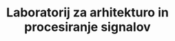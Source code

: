 ---
abbreviation: LAPS
bannerImg: ''
bannerText: ''
draft: false
externalLink: ''
id: 3
location: ''
projects: []
summary: ''
title: Laboratorij za arhitekturo in procesiranje signalov
---
